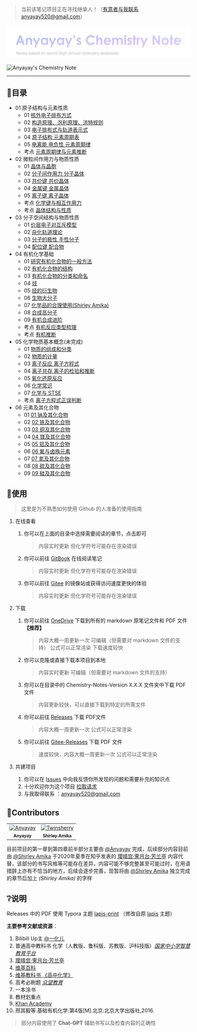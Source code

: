 > 当前该笔记项目正在寻找继承人！（有意者与我联系anyayay520@gmail.com）

![Anyayay's Chemistry Note](Logo.png)

![Anyayay's Chemistry Note](https://repobeats.axiom.co/api/embed/7fb7b6c3c43b757655dc9bb5b6207950dbda3442.svg "Repobeats analytics image")

---



## 🧭目录

- 01 原子结构与元素性质
  - 01 [核外电子排布方式](01%20原子结构与元素性质/01%20核外电子排布方式.md)
  - 02 [构造原理、泡利原理、洪特规则](01%20原子结构与元素性质/02%20构造原理、泡利原理、洪特规则.md)
  - 03 [电子排布式与轨道表示式](01%20原子结构与元素性质/03%20电子排布式与轨道表示式.md)
  - 04 [原子结构 元素周期表](01%20原子结构与元素性质/04%20原子结构%20元素周期表.md)
  - 05 [电离能 电负性 元素周期律](01%20原子结构与元素性质/05%20电离能%20电负性%20元素周期律.md)
  - 考点 [元素周期律与元素推断](01%20原子结构与元素性质/考点%20元素周期律与元素推断.md)
- 02 微粒间作用力与物质性质
  - 01 [晶体与晶胞](02%20微粒间作用力与物质性质/01%20晶体与晶胞（基础知识）.md)
  - 02 [分子间作用力 分子晶体](02%20微粒间作用力与物质性质/02%20分子间作用力%20分子晶体.md)
  - 03 [共价键 共价晶体](02%20微粒间作用力与物质性质/04%20金属键%20金属晶体.md)
  - 04 [金属键 金属晶体](02%20微粒间作用力与物质性质/04%20金属键%20金属晶体.md)
  - 05 [离子键 离子晶体](02%20微粒间作用力与物质性质/05%20离子键%20离子晶体.md)
  - 考点 [化学键与相互作用力](/02%20%E5%BE%AE%E7%B2%92%E9%97%B4%E4%BD%9C%E7%94%A8%E5%8A%9B%E4%B8%8E%E7%89%A9%E8%B4%A8%E6%80%A7%E8%B4%A8/%E8%80%83%E7%82%B9%20%E5%8C%96%E5%AD%A6%E9%94%AE%E4%B8%8E%E7%9B%B8%E4%BA%92%E4%BD%9C%E7%94%A8%E5%8A%9B.md)
  - 考点 [晶体结构与性质](02%20微粒间作用力与物质性质/考点%20晶体结构与性质.md)
- 03 分子空间结构与物质性质
  - 01 [价层电子对互斥模型](03%20分子空间结构与物质性质/01%20价层电子对互斥模型(VSEPR).md)
  - 02 [杂化轨道理论](03%20分子空间结构与物质性质/02%20杂化轨道理论.md)
  - 03 [分子的极性 手性分子](/03%20%E5%88%86%E5%AD%90%E7%A9%BA%E9%97%B4%E7%BB%93%E6%9E%84%E4%B8%8E%E7%89%A9%E8%B4%A8%E6%80%A7%E8%B4%A8/03%20%E5%88%86%E5%AD%90%E7%9A%84%E6%9E%81%E6%80%A7%20%E6%89%8B%E6%80%A7%E5%88%86%E5%AD%90.md)
  - 04 [配位键 配合物](/03%20%E5%88%86%E5%AD%90%E7%A9%BA%E9%97%B4%E7%BB%93%E6%9E%84%E4%B8%8E%E7%89%A9%E8%B4%A8%E6%80%A7%E8%B4%A8/04%20%E9%85%8D%E4%BD%8D%E9%94%AE%20%E9%85%8D%E5%90%88%E7%89%A9.md)
- 04 有机化学基础
  - 01 [研究有机化合物的一般方法](/04%20%E6%9C%89%E6%9C%BA%E5%8C%96%E5%AD%A6%E5%9F%BA%E7%A1%80/01%20%E7%A0%94%E7%A9%B6%E6%9C%89%E6%9C%BA%E5%8C%96%E5%90%88%E7%89%A9%E7%9A%84%E4%B8%80%E8%88%AC%E6%96%B9%E6%B3%95.md)
  - 02 [有机化合物的结构](/04%20%E6%9C%89%E6%9C%BA%E5%8C%96%E5%AD%A6%E5%9F%BA%E7%A1%80/02%20%E6%9C%89%E6%9C%BA%E5%8C%96%E5%90%88%E7%89%A9%E7%9A%84%E7%BB%93%E6%9E%84.md)
  - 03 [有机化合物的分类和命名](/04%20%E6%9C%89%E6%9C%BA%E5%8C%96%E5%AD%A6%E5%9F%BA%E7%A1%80/03%20%E6%9C%89%E6%9C%BA%E5%8C%96%E5%90%88%E7%89%A9%E7%9A%84%E5%88%86%E7%B1%BB%E5%92%8C%E5%91%BD%E5%90%8D.md)
  - 04 [烃](/04%20%E6%9C%89%E6%9C%BA%E5%8C%96%E5%AD%A6%E5%9F%BA%E7%A1%80/04%20%E7%83%83.md)
  - 05 [烃的衍生物](/04%20%E6%9C%89%E6%9C%BA%E5%8C%96%E5%AD%A6%E5%9F%BA%E7%A1%80/05%20%E7%83%83%E7%9A%84%E8%A1%8D%E7%94%9F%E7%89%A9.md)
  - 06 [生物大分子](/04%20%E6%9C%89%E6%9C%BA%E5%8C%96%E5%AD%A6%E5%9F%BA%E7%A1%80/06%20%E7%94%9F%E7%89%A9%E5%A4%A7%E5%88%86%E5%AD%90.md)
  - 07 [化学品的合理使用(Shirley Amika)](/04%20%E6%9C%89%E6%9C%BA%E5%8C%96%E5%AD%A6%E5%9F%BA%E7%A1%80/07%20%E5%8C%96%E5%AD%A6%E5%93%81%E7%9A%84%E5%90%88%E7%90%86%E4%BD%BF%E7%94%A8(Shirley%20Amika).md)
  - 08 [合成高分子](/04%20%E6%9C%89%E6%9C%BA%E5%8C%96%E5%AD%A6%E5%9F%BA%E7%A1%80/08%20%E5%90%88%E6%88%90%E9%AB%98%E5%88%86%E5%AD%90.md)
  - 09 [有机合成进阶](/04%20有机化学基础/09%20有机合成进阶.md)
  - 考点 [有机反应类型梳理](/04%20%E6%9C%89%E6%9C%BA%E5%8C%96%E5%AD%A6%E5%9F%BA%E7%A1%80/%E8%80%83%E7%82%B9%20%E6%9C%89%E6%9C%BA%E5%8F%8D%E5%BA%94%E7%B1%BB%E5%9E%8B%E6%A2%B3%E7%90%86.md)
  - 考点 [有机推断](/04%20%E6%9C%89%E6%9C%BA%E5%8C%96%E5%AD%A6%E5%9F%BA%E7%A1%80/%E8%80%83%E7%82%B9%20%E6%9C%89%E6%9C%BA%E6%8E%A8%E6%96%AD.md)
- 05 化学物质基本概念(未完成)
  - 01 [物质的组成和分类](/05%20化学物质基本概念/01%20物质的组成和分类.md)
  - 02 [物质的计量](/05%20化学物质基本概念/02%20物质的计量.md)
  - 03 [离子反应 离子方程式](/05%20化学物质基本概念/03%20离子反应%20离子方程式.md)
  - 04 [离子共存 离子的检验和推断](/05%20化学物质基本概念/04%20离子共存%20离子的检验和推断.md)
  - 05 [氧化还原反应](/05%20化学物质基本概念/05%20氧化还原反应.md)
  - 06 [化学常识](/05%20化学物质基本概念/06%20化学常识.md)
  - 07 [化学与 STSE](/05%20化学物质基本概念/07%20化学与%20STSE.md)
  - 考点 [离子方程式正误判断](/05%20化学物质基本概念/考点%20离子方程式正误判断.md)
- 06 元素及其化合物
  - 01 [01 钠及其化合物](/06%20元素及其化合物/01%20钠及其化合物.md)
  - 02 [02 铁及其化合物](/06%20元素及其化合物/02%20铁及其化合物.md)
  - 03 [03 铜及其化合物](/06%20元素及其化合物/03%20铜及其化合物.md)
  - 04 [04 镁及其化合物](/06%20元素及其化合物/04%20镁及其化合物.md)
  - 05 [05 铝及其化合物](/06%20元素及其化合物/05%20铝及其化合物.md)
  - 06 [06 氟与卤族元素](/06%20元素及其化合物/06%20氟与卤族元素.md)
  - 07 [07 氮及其化合物](/06%20元素及其化合物/07%20氮及其化合物.md)
  - 08 [08 硫及其化合物](/06%20元素及其化合物/08%20硫及其化合物.md)
  - 09 [09 硅及其化合物](/06%20元素及其化合物/09%20硅及其化合物.md)


## 📂使用
> 这里是为不熟悉如何使用 Github 的人准备的使用指南

1. 在线查看

      1. 你可以在上面的目录中选择需要阅读的章节，点击即可
            > 内容实时更新 但化学符号可能存在渲染错误

      2. 你可以前往 [GitBook](https://anyayays-organization.gitbook.io/chemistry-note/) 在线阅读笔记
            > 内容实时更新 但化学符号可能存在渲染错误

      3. 你可以前往 [Gitee](https://gitee.com/Anyayay/Chemistry-Note) 的镜像站或获得访问速度更快的体验

            > 内容实时更新 但化学符号可能存在渲染错误

2. 下载

      1. 你可以前往 [OneDrive](https://zywoffice-my.sharepoint.com/:f:/g/personal/wjh_zywoffice_onmicrosoft_com/ErAT0ahkFjhKmM7Y05guNkEBPLKndGDOHbM9CrduEZqoxQ?e=h5jFK0) 下载到所有的 markdown 原笔记文件和 PDF 文件 **【推荐】**

            > 内容大概一周更新一次 可编辑（但需要对 markdown 文件的支持） 公式可以正常渲染 下载速度较快

      2. 你可以克隆或直接下载本项目到本地

            > 内容实时更新 可编辑（但需要对 markdown 文件的支持）

      3. 你可以在目录中的 Chemistry-Notes-Version X.X.X 文件夹中下载 PDF 文件 

            > 内容更新较快，可以直接下载到特定的所需文件

      4. 你可以前往 [Releases](https://github.com/Anyayay/Chemistry-Note/releases) 下载 PDF文件 

            > 内容大概一周更新一次 公式可以正常渲染

      5. 你可以前往 [Gitee-Releases](https://gitee.com/Anyayay/Chemistry-Note/releases) 下载 PDF 文件 

            > 速度较快，内容大概一周更新一次 公式可以正常渲染

3. 共建项目

      1. 你可以在 [Issues](https://github.com/Anyayay/Chemistry/issues) 中向我反馈你所发现的问题和需要补充的知识点
      2. 十分欢迎你为这个项目 [拉取请求](https://github.com/Anyayay/Chemistry-Note/pulls)
      3. 与我取得联系 ：anyayay520@gmail.com


## 👏Contributors

<!-- readme: collaborators,contributors -start -->
<table>
<tr>
    <td align="center">
        <a href="https://github.com/Anyayay">
            <img src="https://avatars.githubusercontent.com/u/37764175?v=4" width="100;" alt="Anyayay"/>
            <br />
            <sub><b>Anyayay</b></sub>
        </a>
    </td>
    <td align="center">
        <a href="https://github.com/Twinsherry">
            <img src="https://avatars.githubusercontent.com/u/110149558?v=4" width="100;" alt="Twinsherry"/>
            <br />
            <sub><b>Shirley Amika</b></sub>
        </a>
    </td></tr>
</table>
<!-- readme: collaborators,contributors -end -->

目前项目的第一章到第四章前半部分主要由 [@Anyayay](https://github.com/Anyayay) 完成，后续部分内容目前由 [@Shirley Amika](https://github.com/Twinsherry) 于2020年夏季在知乎发表的 [璎晴宫·霁月台·芳兰亭](https://www.zhihu.com/column/c_1266657933414342656) 内容代替，该部分的书写风格等可能存在差异，内容可能不够完整甚至可能过时，在用语措辞上亦有不恰当的地方，后续会逐步完善，现暂将由 [@Shirley Amika](https://github.com/Twinsherry) 独立完成的章节后加上 *(Shirley Amika)* 的字样

## ❔说明

Releases 中的 PDF 使用 Typora 主题 [lapis-print](https://github.com/Anyayay/typora-theme-lapis) （修改自原 [lapis](https://github.com/YiNNx/typora-theme-lapis) 主题）

**主要参考文献或资源**：

  1.  Bilibili Up主 [@一化儿](https://space.bilibili.com/1526560679/)
  2.  普通高中教科书 化学（人教版、鲁科版、苏教版、沪科技版）[*国家中小学智慧教育平台*](https://www.zxx.edu.cn/elecEdu)
  3.  [璎晴宫·霁月台·芳兰亭](https://www.zhihu.com/column/c_1266657933414342656)
  4.  [维基百科](https://zh.wikipedia.org/)
  5.  [维基教科书 《高中化学》](https://zh.wikibooks.org/wiki/%E9%AB%98%E4%B8%AD%E5%8C%96%E5%AD%A6)
  6.  高考必刷题 [*众望教育*](https://www.lxzwedu.com/)
  7.  一本涂书
  8.  教材划重点
  9.  [Khan Academy](https://zh.khanacademy.org/)
  10. 邢其毅等.基础有机化学:第4版[M].北京:北京大学出版社,2016.

> 部分内容使用了 **Chat-GPT** 辅助书写以及检查内容的正确性

